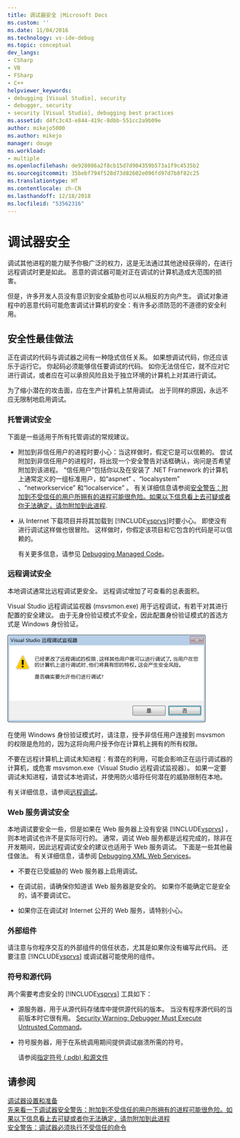 ```yaml
---
title: 调试器安全 |Microsoft Docs
ms.custom: ''
ms.date: 11/04/2016
ms.technology: vs-ide-debug
ms.topic: conceptual
dev_langs:
- CSharp
- VB
- FSharp
- C++
helpviewer_keywords:
- debugging [Visual Studio], security
- debugger, security
- security [Visual Studio], debugging best practices
ms.assetid: d4fc3c43-e844-419c-8dbb-551cc2a9b09e
author: mikejo5000
ms.author: mikejo
manager: douge
ms.workload:
- multiple
ms.openlocfilehash: de928086a2f8cb15d7d904359b573a1f9c4535b2
ms.sourcegitcommit: 35bebf794f528d73d82602e096fd97d7b8f82c25
ms.translationtype: HT
ms.contentlocale: zh-CN
ms.lasthandoff: 12/18/2018
ms.locfileid: "53562316"
---
```

# <a name="debugger-security"></a>调试器安全
调试其他进程的能力赋予你极广泛的权力，这是无法通过其他途经获得的，在进行远程调试时更是如此。 恶意的调试器可能对正在调试的计算机造成大范围的损害。  
  
 但是，许多开发人员没有意识到安全威胁也可以从相反的方向产生。 调试对象进程中的恶意代码可能危害调试计算机的安全：有许多必须防范的不道德的安全利用。  
  
## <a name="security-best-practices"></a>安全性最佳做法  
 正在调试的代码与调试器之间有一种隐式信任关系。 如果想调试代码，你还应该乐于运行它。 你起码必须能够信任要调试的代码。 如你无法信任它，就不应对它进行调试，或者应在可以承担风险且处于独立环境的计算机上对其进行调试。  
  
 为了缩小潜在的攻击面，应在生产计算机上禁用调试。 出于同样的原因，永远不应无限制地启用调试。  
  
### <a name="managed-debugging-security"></a>托管调试安全  
 下面是一些适用于所有托管调试的常规建议。  
  
- 附加到非信任用户的进程时要小心：当这样做时，假定它是可以信赖的。 尝试附加到非信任用户的进程时，将出现一个安全警告对话框确认，询问是否希望附加到该进程。 “信任用户”包括你以及在安装了 .NET Framework 的计算机上通常定义的一组标准用户，如“aspnet” 、“localsystem” 、“networkservice” 和“localservice” 。 有关详细信息请参阅[安全警告：附加到不受信任的用户所拥有的进程可能很危险。如果以下信息看上去可疑或者你无法确定，请勿附加到此进程](../debugger/security-warning-attaching-to-a-process-owned-by-an-untrusted-user.md).  
  
- 从 Internet 下载项目并将其加载到 [!INCLUDE[vsprvs](../code-quality/includes/vsprvs_md.md)]时要小心。 即使没有进行调试这样做也很冒险。 这样做时，你假定该项目和它包含的代码是可以信赖的。  
  
  有关更多信息，请参见 [Debugging Managed Code](../debugger/debugging-managed-code.md)。  
  
### <a name="remote-debugging-security"></a>远程调试安全  
 本地调试通常比远程调试更安全。 远程调试增加了可查看的总表面积。  
  
 Visual Studio 远程调试监视器 (msvsmon.exe) 用于远程调试，有若干对其进行配置的安全建议。 由于无身份验证模式不安全，因此配置身份验证模式的首选方式是 Windows 身份验证。  
  
 ![错误对话框](../debugger/media/dbg_err_remotepermissionschanged.png "DBG_ERR_RemotePermissionsChanged")  
  
 在使用 Windows 身份验证模式时，请注意，授予非信任用户连接到 msvsmon 的权限是危险的，因为这将向用户授予你在计算机上拥有的所有权限。  
  
 不要在远程计算机上调试未知进程：有潜在的利用，可能会影响正在运行调试器的计算机，或危害 msvsmon.exe（Visual Studio 远程调试监视器）。 如果一定要调试未知进程，请尝试本地调试，并使用防火墙将任何潜在的威胁限制在本地。  
  
 有关详细信息，请参阅[远程调试](../debugger/remote-debugging.md)。  
  
### <a name="web-services-debugging-security"></a>Web 服务调试安全  
 本地调试要安全一些，但是如果在 Web 服务器上没有安装 [!INCLUDE[vsprvs](../code-quality/includes/vsprvs_md.md)] ，则本地调试也许不是实际可行的。 通常，调试 Web 服务都是远程完成的，除非在开发期间，因此远程调试安全的建议也适用于 Web 服务调试。 下面是一些其他最佳做法。 有关详细信息，请参阅 [Debugging XML Web Services](https://msdn.microsoft.com/library/c900b137-9fbd-4f59-91b5-9c2c6ce06f00)。  
  
-   不要在已受威胁的 Web 服务器上启用调试。  
  
-   在调试前，请确保你知道该 Web 服务器是安全的。 如果你不能确定它是安全的，请不要调试它。  
  
-   如果你正在调试对 Internet 公开的 Web 服务，请特别小心。  
  
### <a name="external-components"></a>外部组件  
 请注意与你程序交互的外部组件的信任状态，尤其是如果你没有编写此代码。 还要注意 [!INCLUDE[vsprvs](../code-quality/includes/vsprvs_md.md)] 或调试器可能使用的组件。  
  
### <a name="symbols-and-source-code"></a>符号和源代码  
 两个需要考虑安全的 [!INCLUDE[vsprvs](../code-quality/includes/vsprvs_md.md)] 工具如下：  
  
- 源服务器，用于从源代码存储库中提供源代码的版本。 当没有程序源代码的当前版本时它很有用。 [Security Warning: Debugger Must Execute Untrusted Command](../debugger/security-warning-debugger-must-execute-untrusted-command.md)。  
  
- 符号服务器，用于在系统调用期间提供调试崩溃所需的符号。  
  
  请参阅[指定符号 (.pdb) 和源文件](../debugger/specify-symbol-dot-pdb-and-source-files-in-the-visual-studio-debugger.md)  
  
## <a name="see-also"></a>请参阅  
 [调试器设置和准备](../debugger/debugger-settings-and-preparation.md)   
 [先来看一下调试器](../debugger/debugger-feature-tour.md)[安全警告：附加到不受信任的用户所拥有的进程可能很危险。如果以下信息看上去可疑或者你无法确定，请勿附加到此进程](../debugger/security-warning-attaching-to-a-process-owned-by-an-untrusted-user.md)   
 [安全警告：调试器必须执行不受信任的命令](../debugger/security-warning-debugger-must-execute-untrusted-command.md)